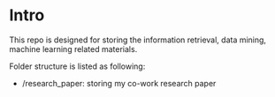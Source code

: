 # Intro

This repo is designed for storing the information retrieval, data mining, machine learning related materials.

Folder structure is listed as following:

   * /research_paper: storing my co-work research paper
      


